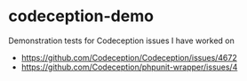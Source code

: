 # codeception-demo
Demonstration tests for Codeception issues I have worked on

- https://github.com/Codeception/Codeception/issues/4672
- https://github.com/Codeception/phpunit-wrapper/issues/4
